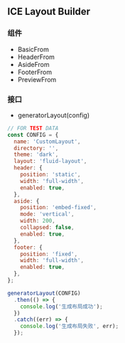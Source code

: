 ## ICE Layout Builder

### 组件

- BasicFrom
- HeaderFrom
- AsideFrom
- FooterFrom
- PreviewFrom

### 接口

- generatorLayout(config)

```js
// FOR TEST DATA
const CONFIG = {
  name: 'CustomLayout',
  directory: '',
  theme: 'dark',
  layout: 'fluid-layout',
  header: {
    position: 'static',
    width: 'full-width',
    enabled: true,
  },
  aside: {
    position: 'embed-fixed',
    mode: 'vertical',
    width: 200,
    collapsed: false,
    enabled: true,
  },
  footer: {
    position: 'fixed',
    width: 'full-width',
    enabled: true,
  },
};

generatorLayout(CONFIG)
  .then(() => {
    console.log('生成布局成功');
  })
  .catch((err) => {
    console.log('生成布局失败', err);
  });
```
